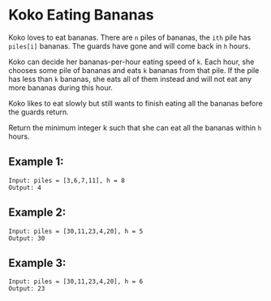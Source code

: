 #  Koko Eating Bananas

Koko loves to eat bananas. There are `n` piles of bananas, the `ith` pile has `piles[i]` bananas. The guards have gone and will come back in `h` hours.

Koko can decide her bananas-per-hour eating speed of `k`. Each hour, she chooses some pile of bananas and eats `k` bananas from that pile. If the pile has less than `k` bananas, she eats all of them instead and will not eat any more bananas during this hour.

Koko likes to eat slowly but still wants to finish eating all the bananas before the guards return.

Return the minimum integer k such that she can eat all the bananas within `h` hours.

 
## **Example 1:**
```
Input: piles = [3,6,7,11], h = 8
Output: 4
```

## **Example 2:**
```
Input: piles = [30,11,23,4,20], h = 5
Output: 30
```
## **Example 3:**
```
Input: piles = [30,11,23,4,20], h = 6
Output: 23
```